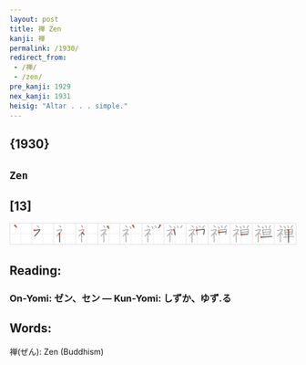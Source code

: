 ```yaml
---
layout: post
title: 禅 Zen
kanji: 禅
permalink: /1930/
redirect_from:
 - /禅/
 - /zen/
pre_kanji: 1929
nex_kanji: 1931
heisig: "Altar . . . simple."
---
```


## {1930}

## `Zen`

## [13]

<div class="stroke"><img src="../images/E7A685.png" /></div>

## Reading:

### On-Yomi: ゼン、セン &mdash; Kun-Yomi: しずか、ゆず.る

## Words:

禅(ぜん): Zen (Buddhism)
